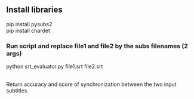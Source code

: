 ## Install libraries

pip install pysubs2
<br>
pip install chardet

### Run script and replace file1 and file2 by the subs filenames (2 args)

python srt_evaluator.py file1.srt file2.srt

<br>
Return accuracy and score of synchronization between the two 
input subtitles.
